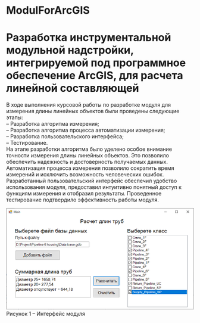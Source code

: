 # ModulForArcGIS

# Разработка инструментальной модульной надстройки, интегрируемой под программное обеспечение ArcGIS, для расчета линейной составляющей

В ходе выполнения курсовой работы по разработке модуля для измерения длины линейных объектов были проведены следующие этапы: \
– Разработка алгоритма измерения; \
– Разработка алгоритма процесса автоматизации измерения; \
– Разработка пользовательского интерфейса; \
– Тестирование. \
На этапе разработки алгоритма было уделено особое внимание точности измерения длины линейных объектов. Это позволило обеспечить надежность и достоверность получаемых данных. Автоматизация процесса измерения позволило сократить время измерений и исключить возможность человеческих ошибок. Разработанный пользовательский интерфейс обеспечил удобство использования модуля, предоставил интуитивно понятный доступ к функциям измерения и отобразил результаты. Проведенное тестирование подтвердило эффективность работы модуля.

![Интерфейс модуля](Img/1.png) \
Рисунок 1 – Интерфейс модуля

